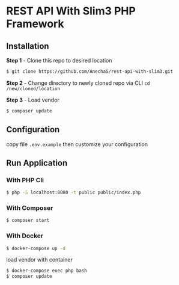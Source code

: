 # REST API With Slim3 PHP Framework

## Installation

**Step 1** - Clone this repo to desired location
```bash
$ git clone https://github.com/AnechaS/rest-api-with-slim3.git
```

**Step 2** - Change directory to newly cloned repo via CLI `cd /new/cloned/location`

**Step 3** - Load vendor
```bash
$ composer update
```

## Configuration

copy file `.env.example` then customize your configuration

## Run Application

### With PHP Cli
```bash
$ php -S localhost:8080 -t public public/index.php
```

### With Composer
```bash
$ composer start
```

### With Docker

```bash
$ docker-compose up -d
```

load vendor with container

```bash
$ docker-compose exec php bash
$ composer update
```
